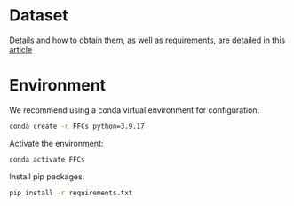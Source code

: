 

# Dataset

Details and how to obtain them, as well as requirements, are detailed in this [article](https://link.aps.org/doi/10.1103/PhysRevD.109.083019)

# Environment

We recommend using a conda virtual environment for configuration.


```bash
conda create -n FFCs python=3.9.17
```

Activate the environment:

```bash
conda activate FFCs
```

Install pip packages:

```bash
pip install -r requirements.txt
```
